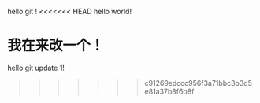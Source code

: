 hello git !
<<<<<<< HEAD
hello world!

我在来改一个！
=======
hello git update 1!
>>>>>>> c91269edccc956f3a71bbc3b3d5e81a37b8f6b8f
